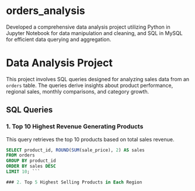 # orders_analysis
Developed a comprehensive data analysis project utilizing Python in Jupyter Notebook for data manipulation and cleaning, and SQL in MySQL for efficient data querying and aggregation.
# Data Analysis Project

This project involves SQL queries designed for analyzing sales data from an `orders` table. The queries derive insights about product performance, regional sales, monthly comparisons, and category growth.

## SQL Queries

### 1. Top 10 Highest Revenue Generating Products

This query retrieves the top 10 products based on total sales revenue.

```sql
SELECT product_id, ROUND(SUM(sale_price), 2) AS sales
FROM orders
GROUP BY product_id
ORDER BY sales DESC
LIMIT 10; ```

### 2. Top 5 Highest Selling Products in Each Region
